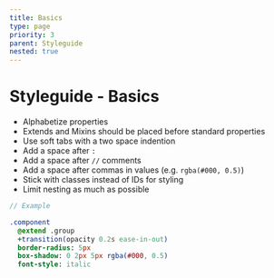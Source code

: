 ```yaml
---
title: Basics
type: page
priority: 3
parent: Styleguide
nested: true
---
```


Styleguide - Basics
===================

- Alphabetize properties
- Extends and Mixins should be placed before standard properties
- Use soft tabs with a two space indention
- Add a space after `:`
- Add a space after `//` comments
- Add a space after commas in values (e.g. `rgba(#000, 0.5)`)
- Stick with classes instead of IDs for styling
- Limit nesting as much as possible

<!-- Nicktique: prefixed properties are alphabetized by their non-prefixed equivalent. -webkit-transition, -moz-transition, then transition, based on the `T`. -->

```sass
// Example

.component
  @extend .group
  +transition(opacity 0.2s ease-in-out)
  border-radius: 5px
  box-shadow: 0 2px 5px rgba(#000, 0.5)
  font-style: italic
```

